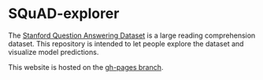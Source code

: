 # SQuAD-explorer
The [Stanford Question Answering Dataset](https://stanford-qa.com) is a large reading comprehension dataset.
This repository is intended to let people explore the dataset and visualize model predictions.

This website is hosted on the [gh-pages branch](https://github.com/rajpurkar/SQuAD-explorer/tree/gh-pages).